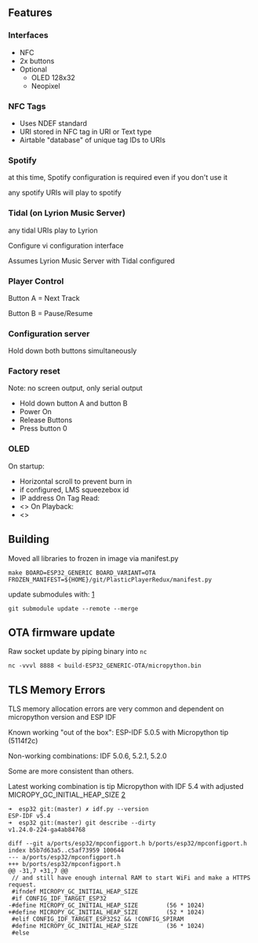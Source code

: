 
## Features

### Interfaces
* NFC
* 2x buttons
* Optional
  * OLED 128x32
  * Neopixel

### NFC Tags
* Uses NDEF standard
* URI stored in NFC tag in URI or Text type
* Airtable "database" of unique tag IDs to URIs

### Spotify
at this time, Spotify configuration is required even if you don't use it

any spotify URIs will play to spotify

### Tidal (on Lyrion Music Server)
any tidal URIs play to Lyrion

Configure vi configuration interface

Assumes Lyrion Music Server with Tidal configured

### Player Control
Button A = Next Track

Button B = Pause/Resume

### Configuration server
Hold down both buttons simultaneously

### Factory reset
Note: no screen output, only serial output

* Hold down button A and button B
* Power On
* Release Buttons
* Press button 0
### OLED
On startup:
* Horizontal scroll to prevent burn in
* if configured, LMS squeezebox id
* IP address
On Tag Read:
* <>
On Playback:
* <>

## Building

Moved all libraries to frozen in image via manifest.py

```
make BOARD=ESP32_GENERIC BOARD_VARIANT=OTA FROZEN_MANIFEST=${HOME}/git/PlasticPlayerRedux/manifest.py
```

update submodules with: [1]

```
git submodule update --remote --merge
```

## OTA firmware update
Raw socket update by piping binary into `nc`

```
nc -vvvl 8888 < build-ESP32_GENERIC-OTA/micropython.bin
```

## TLS Memory Errors

TLS memory allocation errors are very common and dependent on micropython version and ESP IDF

Known working "out of the box": ESP-IDF 5.0.5 with Micropython tip (5114f2c)

Non-working combinations: IDF 5.0.6, 5.2.1, 5.2.0

Some are more consistent than others.

Latest working combination is tip Micropython with IDF 5.4 with adjusted MICROPY_GC_INITIAL_HEAP_SIZE [2]

```
➜  esp32 git:(master) ✗ idf.py --version
ESP-IDF v5.4
➜  esp32 git:(master) git describe --dirty
v1.24.0-224-ga4ab84768
```

```
diff --git a/ports/esp32/mpconfigport.h b/ports/esp32/mpconfigport.h
index b5b7d63a5..c5af73959 100644
--- a/ports/esp32/mpconfigport.h
+++ b/ports/esp32/mpconfigport.h
@@ -31,7 +31,7 @@
 // and still have enough internal RAM to start WiFi and make a HTTPS request.
 #ifndef MICROPY_GC_INITIAL_HEAP_SIZE
 #if CONFIG_IDF_TARGET_ESP32
-#define MICROPY_GC_INITIAL_HEAP_SIZE        (56 * 1024)
+#define MICROPY_GC_INITIAL_HEAP_SIZE        (52 * 1024)
 #elif CONFIG_IDF_TARGET_ESP32S2 && !CONFIG_SPIRAM
 #define MICROPY_GC_INITIAL_HEAP_SIZE        (36 * 1024)
 #else
```

[1]: https://stackoverflow.com/a/21195182/9140788
[2]: https://github.com/micropython/micropython/issues/16650
